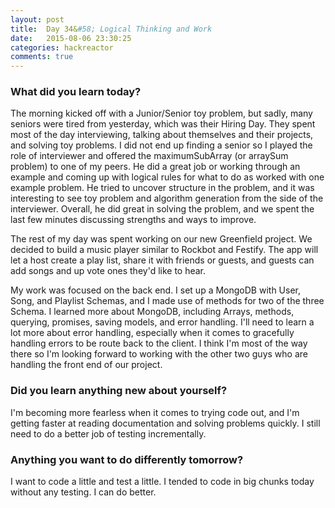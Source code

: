 ```yaml
---
layout: post
title:  Day 34&#58; Logical Thinking and Work
date:   2015-08-06 23:30:25
categories: hackreactor
comments: true
---
```



### What did you learn today?

The morning kicked off with a Junior/Senior toy problem, but sadly, many seniors were tired from yesterday, which was their Hiring Day. They spent most of the day interviewing, talking about themselves and their projects, and solving toy problems. I did not end up finding a senior so I played the role of interviewer and offered the maximumSubArray (or arraySum problem) to one of my peers. He did a great job or working through an example and coming up with logical rules for what to do as worked with one example problem. He tried to uncover structure in the problem, and it was interesting to see toy problem and algorithm generation from the side of the interviewer. Overall, he did great in solving the problem, and we spent the last few minutes discussing strengths and ways to improve.

The rest of my day was spent working on our new Greenfield project. We decided to build a music player similar to Rockbot and Festify. The app will let a host create a play list, share it with friends or guests, and guests can add songs and up vote ones they'd like to hear.

My work was focused on the back end. I set up a MongoDB with User, Song, and Playlist Schemas, and I made use of methods for two of the three Schema. I learned more about MongoDB, including Arrays, methods, querying, promises, saving models, and error handling. I'll need to learn a lot more about error handling, especially when it comes to gracefully handling errors to be route back to the client. I think I'm most of the way there so I'm looking forward to working with the other two guys who are handling the front end of our project.

### Did you learn anything new about yourself?

I'm becoming more fearless when it comes to trying code out, and I'm getting faster at reading documentation and solving problems quickly. I still need to do a better job of testing incrementally.

### Anything you want to do differently tomorrow?

I want to code a little and test a little. I tended to code in big chunks today without any testing. I can do better.
